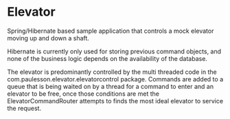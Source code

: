 Elevator
========
Spring/Hibernate based sample application that controls a mock elevator moving up and down a shaft.

Hibernate is currently only used for storing previous command objects, 
and none of the business logic depends on the availability of the database.

The elevator is predominantly controlled by the multi threaded code in the com.paulesson.elevator.elevatorcontrol package. Commands are added to a queue that is being waited on by a thread for a command to enter and an elevator to be free, once those conditions are met the ElevatorCommandRouter attempts to finds the most ideal elevator to service 
the request.

